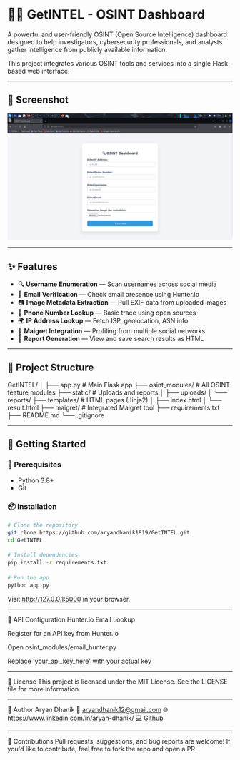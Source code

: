 # 🕵️‍♂️ GetINTEL - OSINT Dashboard

A powerful and user-friendly OSINT (Open Source Intelligence) dashboard designed to help investigators, cybersecurity professionals, and analysts gather intelligence from publicly available information.  

This project integrates various OSINT tools and services into a single Flask-based web interface.

---

## 📸 Screenshot
![GetINTEL Screenshot](static/uploads/Screenshot_2025-07-15_12_44_04.png)

---

## ✨ Features

- 🔍 **Username Enumeration** — Scan usernames across social media
- 📧 **Email Verification** — Check email presence using Hunter.io
- 📷 **Image Metadata Extraction** — Pull EXIF data from uploaded images
- 📱 **Phone Number Lookup** — Basic trace using open sources
- 🌍 **IP Address Lookup** — Fetch ISP, geolocation, ASN info
- 👤 **Maigret Integration** — Profiling from multiple social networks
- 📂 **Report Generation** — View and save search results as HTML

---
## 📁 Project Structure
GetINTEL/
│
├── app.py # Main Flask app
├── osint_modules/ # All OSINT feature modules
├── static/ # Uploads and reports
│ ├── uploads/
│ └── reports/
├── templates/ # HTML pages (Jinja2)
│ ├── index.html
│ └── result.html
├── maigret/ # Integrated Maigret tool
├── requirements.txt
├── README.md
└── .gitignore

---

## 🚀 Getting Started

### 🔧 Prerequisites

- Python 3.8+
- Git

### 📦 Installation
```bash
# Clone the repository
git clone https://github.com/aryandhanik1819/GetINTEL.git
cd GetINTEL

# Install dependencies
pip install -r requirements.txt

# Run the app
python app.py
```
Visit http://127.0.0.1:5000 in your browser.

---


🔑 API Configuration
Hunter.io Email Lookup

Register for an API key from Hunter.io

Open osint_modules/email_hunter.py

Replace 'your_api_key_here' with your actual key

---

📄 License
This project is licensed under the MIT License.
See the LICENSE file for more information.

---

👤 Author
Aryan Dhanik
📧 aryandhanik12@gmail.com
🌐 https://www.linkedin.com/in/aryan-dhanik/
💻 Github

---

🙌 Contributions
Pull requests, suggestions, and bug reports are welcome!
If you'd like to contribute, feel free to fork the repo and open a PR.








